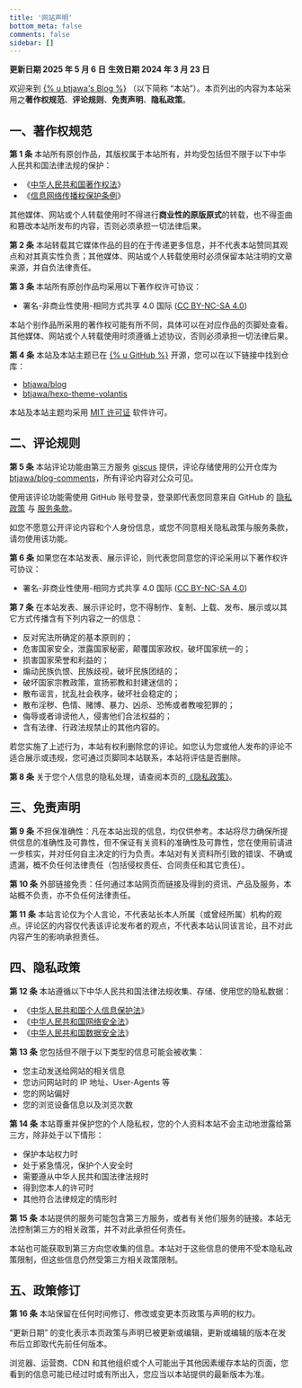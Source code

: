 ```yaml
---
title: '网站声明'
bottom_meta: false
comments: false
sidebar: []
---
```


**更新日期 2025 年 5 月 6 日**
**生效日期 2024 年 3 月 23 日**

欢迎来到 [{% u btjawa's Blog %}](https://blog.btjawa.top) （以下简称 “本站”）。本页列出的内容为本站采用之**著作权规范**、**评论规则**、**免责声明**、**隐私政策**。

<!-- more -->

## 一、著作权规范

**第 1 条** 本站所有原创作品，其版权属于本站所有，并均受包括但不限于以下中华人民共和国法律法规的保护：
 - 《[中华人民共和国著作权法](https://www.gov.cn/guoqing/2021-10/29/content_5647633.htm)》
 - 《[信息网络传播权保护条例](https://www.gov.cn/zwgk/2006-05/29/content_294000.htm)》

其他媒体、网站或个人转载使用时不得进行**商业性的原版原式**的转载，也不得歪曲和篡改本站所发布的内容，否则必须承担一切法律后果。

**第 2 条** 本站转载其它媒体作品的目的在于传递更多信息，并不代表本站赞同其观点和对其真实性负责；其他媒体、网站或个人转载使用时必须保留本站注明的文章来源，并自负法律责任。

**第 3 条** 本站所有原创作品均采用以下著作权许可协议：
 - 署名-非商业性使用-相同方式共享 4.0 国际 ([CC BY-NC-SA 4.0](https://creativecommons.org/licenses/by-nc-sa/4.0/deed.zh#))

本站个别作品所采用的著作权可能有所不同，具体可以在对应作品的页脚处查看。其他媒体、网站或个人转载使用时须遵循上述协议，否则必须承担一切法律后果。

**第 4 条** 本站及本站主题已在 [{% u GitHub %}](https://github.com) 开源，您可以在以下链接中找到仓库：
 - [btjawa/blog](https://github.com/btjawa/blog)
 - [btjawa/hexo-theme-volantis](https://github.com/btjawa/hexo-theme-volantis)

本站及本站主题均采用 [MIT 许可证](https://opensource.org/license/MIT) 软件许可。

## 二、评论规则

**第 5 条** 本站评论功能由第三方服务 [giscus](https://giscus.app/) 提供，评论存储使用的公开仓库为 [btjawa/blog-comments](https://github.com/btjawa/blog-comments/discussions)，所有评论内容对公众可见。

使用该评论功能需使用 GitHub 账号登录，登录即代表您同意来自 GitHub 的 [隐私政策](https://docs.github.com/en/site-policy/privacy-policies/github-privacy-statement) 与 [服务条款](https://docs.github.com/en/site-policy/github-terms/github-terms-of-service)。

如您不愿意公开评论内容和个人身份信息，或您不同意相关隐私政策与服务条款，请勿使用该功能。

**第 6 条** 如果您在本站发表、展示评论，则代表您同意您的评论采用以下著作权许可协议：
 - 署名-非商业性使用-相同方式共享 4.0 国际 ([CC BY-NC-SA 4.0](https://creativecommons.org/licenses/by-nc-sa/4.0/deed.zh#))

**第 7 条** 在本站发表、展示评论时，您不得制作、复制、上载、发布、展示或以其它方式传播含有下列内容之一的信息：
 - 反对宪法所确定的基本原则的；
 - 危害国家安全，泄露国家秘密，颠覆国家政权，破坏国家统一的；
 - 损害国家荣誉和利益的；
 - 煽动民族仇恨、民族歧视，破坏民族团结的；
 - 破坏国家宗教政策，宣扬邪教和封建迷信的；
 - 散布谣言，扰乱社会秩序，破坏社会稳定的；
 - 散布淫秽、色情、赌博、暴力、凶杀、恐怖或者教唆犯罪的；
 - 侮辱或者诽谤他人，侵害他们合法权益的；
 - 含有法律、行政法规禁止的其他内容的。

若您实施了上述行为，本站有权利删除您的评论。如您认为您或他人发布的评论不适合展示或违规，您可通过页脚同本站联系，本站将评估是否删除。

**第 8 条** 关于您个人信息的隐私处理，请查阅本页的[《隐私政策》](#四隐私政策)。

## 三、免责声明

**第 9 条** 不担保准确性：凡在本站出现的信息，均仅供参考。本站将尽力确保所提供信息的准确性及可靠性，但不保证有关资料的准确性及可靠性，您在使用前请进一步核实，并对任何自主决定的行为负责。本站对有关资料所引致的错误、不确或遗漏，概不负任何法律责任（包括侵权责任、合同责任和其它责任）。

**第 10 条** 外部链接免责：任何通过本站网页而链接及得到的资讯、产品及服务，本站概不负责，亦不负任何法律责任。

**第 11 条** 本站言论仅为个人言论，不代表站长本人所属（或曾经所属）机构的观点。评论区的内容仅代表该评论发布者的观点，不代表本站认同该言论，且不对此内容产生的影响承担责任。

## 四、隐私政策

**第 12 条** 本站遵循以下中华人民共和国法律法规收集、存储、使用您的隐私数据：
 - 《[中华人民共和国个人信息保护法](https://www.gov.cn/xinwen/2021-08/20/content_5632486.htm)》
 - 《[中华人民共和国网络安全法](https://www.gov.cn/xinwen/2016-11/07/content_5129723.htm)》
 - 《[中华人民共和国数据安全法](https://www.gov.cn/xinwen/2021-06/11/content_5616919.htm)》

**第 13 条** 您包括但不限于以下类型的信息可能会被收集：
 - 您主动发送给网站的相关信息
 - 您访问网站时的 IP 地址、User-Agents 等
 - 您的网站偏好
 - 您的浏览设备信息以及浏览次数

**第 14 条** 本站尊重并保护您的个人隐私权，您的个人资料本站不会主动地泄露给第三方，除非处于以下情形：
 - 保护本站权力时
 - 处于紧急情况，保护个人安全时
 - 需要遵从中华人民共和国法律法规时
 - 得到您本人的许可时
 - 其他符合法律规定的情形时

**第 15 条** 本站提供的服务可能包含第三方服务，或者有关他们服务的链接。本站无法控制第三方的相关政策，并不对此承担任何责任。

本站也可能获取到第三方向您收集的信息。本站对于这些信息的使用不受本隐私政策限制，但这些信息仍然受第三方相关政策限制。

## 五、政策修订

**第 16 条** 本站保留在任何时间修订、修改或变更本页政策与声明的权力。

“更新日期” 的变化表示本页政策与声明已被更新或编辑，更新或编辑的版本在发布后立即取代先前任何版本。

浏览器、运营商、CDN 和其他组织或个人可能出于其他因素缓存本站的页面，您看到的信息可能已经过时或有所出入，您应当以本站提供的最新版本为准。